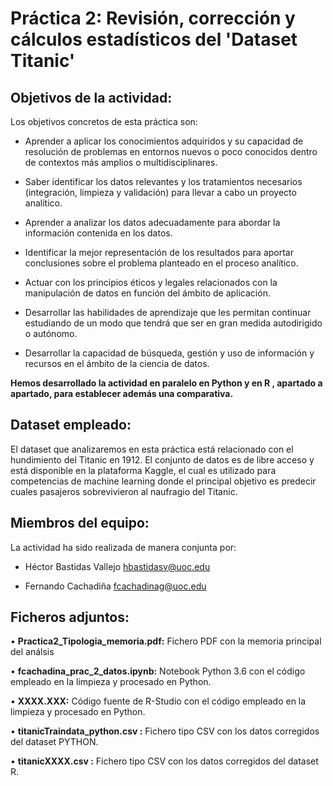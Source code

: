 # **Práctica 2: Revisión, corrección y cálculos estadísticos del 'Dataset Titanic'**

## **Objetivos de la actividad:**

Los objetivos concretos de esta práctica son:

- Aprender a aplicar los conocimientos adquiridos y su capacidad de resolución de problemas en entornos nuevos o poco conocidos dentro de contextos más amplios o multidisciplinares.

- Saber identificar los datos relevantes y los tratamientos necesarios (integración, limpieza y validación) para llevar a cabo un proyecto analítico.

- Aprender a analizar los datos adecuadamente para abordar la información contenida en los datos.

- Identificar la mejor representación de los resultados para aportar conclusiones sobre el problema planteado en el proceso analítico.

- Actuar con los principios éticos y legales relacionados con la manipulación de datos en función del ámbito de aplicación.

- Desarrollar las habilidades de aprendizaje que les permitan continuar estudiando de un modo que tendrá que ser en gran medida autodirigido o autónomo.

- Desarrollar la capacidad de búsqueda, gestión y uso de información y recursos en el ámbito de la ciencia de datos.


**Hemos desarrollado la actividad en paralelo en Python y en R , apartado a apartado, para establecer además una comparativa.**


## **Dataset empleado:**

El dataset que analizaremos en esta práctica está relacionado con el hundimiento del Titanic en 1912. El conjunto de datos es de libre acceso y está disponible en la plataforma Kaggle, el cual es utilizado para competencias de machine learning donde el principal objetivo es predecir cuales pasajeros sobrevivieron al naufragio del Titanic.




## **Miembros del equipo:**

La actividad ha sido realizada de manera conjunta por:

- Héctor Bastidas Vallejo
  hbastidasv@uoc.edu

- Fernando Cachadiña
  fcachadinag@uoc.edu




## **Ficheros adjuntos:**


• **Practica2_Tipologia_memoria.pdf:**
Fichero PDF con la memoria principal del análsis

• **fcachadina_prac_2_datos.ipynb:**
Notebook Python 3.6 con el código empleado en la limpieza y procesado en Python.

• **XXXX.XXX:** 
Código fuente de R-Studio con el código empleado en la limpieza y procesado en Python.

• **titanicTraindata_python.csv :**
Fichero tipo CSV con los datos corregidos del dataset PYTHON.

• **titanicXXXX.csv :**
Fichero tipo CSV con los datos corregidos del dataset R.



 

 
